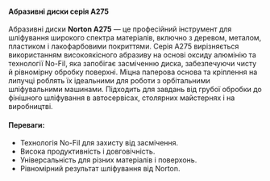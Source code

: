 #### Абразивні диски серія A275

Абразивні диски **Norton A275** — це професійний інструмент для шліфування широкого спектра матеріалів, включно з деревом, металом, пластиком і лакофарбовими покриттями. Серія A275 вирізняється використанням високоякісного абразиву на основі оксиду алюмінію та технології No-Fil, яка запобігає засміченню диска, забезпечуючи чисту й рівномірну обробку поверхні. Міцна паперова основа та кріплення на липучці роблять їх ідеальними для роботи з орбітальними шліфувальними машинами. Підходить для завдань від грубої обробки до фінішного шліфування в автосервісах, столярних майстернях і на виробництві.

#### Переваги:

- Технологія No-Fil для захисту від засмічення.
- Висока продуктивність і довговічність.
- Універсальність для різних матеріалів і поверхонь.
- Рівномірний результат шліфування від Norton.
